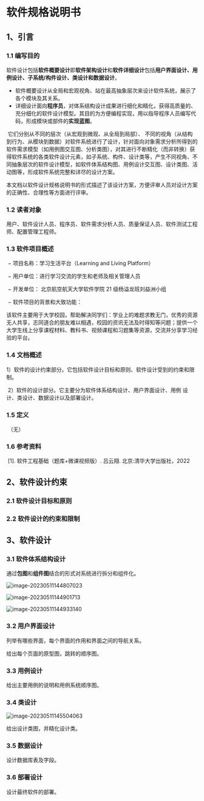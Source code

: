 # 软件规格说明书

## 1、引言

### 1.1 编写目的

​		软件设计包括**软件概要设计**即**软件架构设计**和**软件详细设计**包括**用户界面设计、用例设计、子系统/构件设计、类设计和数据设计**。

- 软件概要设计从全局和宏观视角、站在最高抽象层次来设计软件系统，展示了各个模块及其关系。
- 详细设计面向**程序员**，对体系结构设计成果进行细化和精化，获得高质量的、充分细化的软件设计模型。其目的为方便编程实现，用以指导程序人员编写代码，形成模块或部件的**实现蓝图**。

​		它们分别从不同的层次（从宏观到微观、从全局到局部）、 不同的视角（从结构到行为、从模块到数据）对软件系统进行了设计，针对面向对象需求分析所得到的软件需求模型（如用例图交互图、分析类图），对其进行不断精化（而非转换）获得软件系统的各类软件设计元素，如子系统、构件、设计类等，产生不同视角、不同抽象层次的软件设计模型，如软件体系结构图、用例设计交互图、设计类图、活动图等，形成软件系统完整和详尽的设计方案。

​		本文档以软件设计规格说明书的形式描述了该设计方案，方便评审人员对设计方案的正确性、合理性等方面进行评审。

### 1.2 读者对象

​		用户、软件设计人员、程序员、软件需求分析人员、质量保证人员、软件测试工程师、配置管理工程师。

### 1.3 软件项目概述

​		− 项目名称：学习生活平台（Learning and Living Platform）

​		− 用户单位：进行学习交流的学生和老师及相关管理人员

​		− 开发单位： 北京航空航天大学软件学院 21 级杨溢龙班刘益洲小组

​		− 软件项目的背景和大致功能：

​			该软件主要用于大学校园，帮助解决同学们：学业上的难题求教无门，优秀的资源无人共享，志同道合的朋友难以相遇，校园的资讯无法及时得知等问题；提供一个大学生线上分享课程材料、教科书、视频课程和习题集等资源，交流并分享学习经验的平台。

### 1.4 文档概述

​		1）软件的设计约束部分。它包括软件设计目标和原则、软件设计受到的约束和限制。

​		2）软件的设计部分。它主要分为软件体系结构设计、用户界面设计、用例 设计、类设计、数据设计以及部署设计。

### 1.5 定义

​		（无）

### 1.6 参考资料

​		[1]. 软件工程基础（题库+微课视频版）. 吕云翔. 北京:清华大学出版社，2022

## 2、软件设计约束

### 2.1 软件设计目标和原则

### 2.2 软件设计的约束和限制

## 3、软件设计

### 3.1 软件体系结构设计

通过**包图**和**组件图**结合的形式对系统进行拆分和组件化。

![image-20230511144807023](https://zzq-typora-picgo.oss-cn-beijing.aliyuncs.com/image-20230511144807023.png)

![image-20230511144901713](https://zzq-typora-picgo.oss-cn-beijing.aliyuncs.com/image-20230511144901713.png)

![image-20230511144933140](https://zzq-typora-picgo.oss-cn-beijing.aliyuncs.com/image-20230511144933140.png)

### 3.2 用户界面设计

列举有哪些界面，每个界面的作用和界面之间的导航关系。

给出每个页面的原型图，跳转的顺序图。

### 3.3 用例设计

给出主要用例的说明和用例系统顺序图。

### 3.4 类设计

![image-20230511145504063](https://zzq-typora-picgo.oss-cn-beijing.aliyuncs.com/image-20230511145504063.png)

给出设计类图，并精化设计类。

### 3.5 数据设计

设计数据库表及字段。

### 3.6 部署设计

设计最终软件的部署。